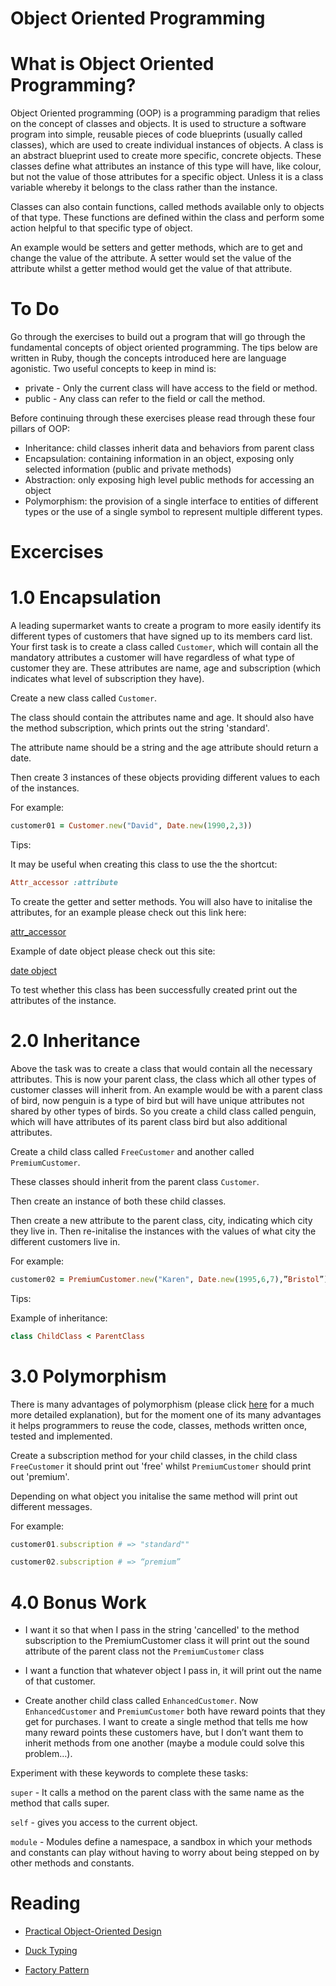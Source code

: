 # Object Oriented Programming

# What is Object Oriented Programming? 

Object Oriented programming (OOP) is a programming paradigm that relies on the concept of classes and objects. It is used to structure a software program into simple, reusable pieces of code blueprints (usually called classes), which are used to create individual instances of objects.
A class is an abstract blueprint used to create more specific, concrete objects. These classes define what attributes an instance of this type will have, like colour, but not the value of those attributes for a specific object. Unless it is a class variable whereby it belongs to the class rather than the instance. 

Classes can also contain functions, called methods available only to objects of that type. These functions are defined within the class and perform some action helpful to that specific type of object.

An example would be setters and getter methods, which are to get and change the value of the attribute. A setter would set the value of the attribute whilst a getter method would get the value of that attribute.  

# To Do

Go through the exercises to build out a program that will go through the fundamental concepts of object oriented programming. The tips below are written in Ruby, though the concepts introduced here are language agonistic. Two useful concepts to keep in mind is:

- private - Only the current class will have access to the field or method.
- public - Any class can refer to the field or call the method.

Before continuing through these exercises please read through these four pillars of OOP:

- Inheritance: child classes inherit data and behaviors from parent class
- Encapsulation: containing information in an object, exposing only selected information (public and private methods)
- Abstraction: only exposing high level public methods for accessing an object
- Polymorphism: the provision of a single interface to entities of different types or the use of a single symbol to represent multiple different types.

# Excercises 

# 1.0 Encapsulation 

A leading supermarket wants to create a program to more easily identify its different types of customers that have signed up to its members card list. Your first task is to create a class called `Customer`, which will contain all the mandatory attributes a customer will have regardless of what type of customer they are. These attributes are name, age and subscription (which indicates what level of subscription they have).   

Create a new class called `Customer`.

The class should contain the attributes name and age. It should also have the method subscription, which prints out the string 'standard'.

The attribute name should be a string and the age attribute should return a date. 

Then create 3 instances of these objects providing different values to each of the instances.

For example:

```ruby
customer01 = Customer.new("David", Date.new(1990,2,3))
```

Tips:

It may be useful when creating this class to use the the shortcut:
```ruby
Attr_accessor :attribute
```

To create the getter and setter methods. You will also have to initalise the attributes, for an example please check out this link here:

[attr_accessor](https://www.rubyguides.com/2018/11/attr_accessor/)

Example of date object please check out this site:

[date object](https://www.rubyguides.com/2015/12/ruby-time/)

To test whether this class has been successfully created print out the attributes of the instance.

# 2.0 Inheritance 

Above the task was to create a class that would contain all the necessary attributes. This is now your parent class, the class which all other types of customer classes will inherit from. An example would be with a parent class of bird, now penguin is a type of bird but will have unique attributes not shared by other types of birds. So you create a child class called penguin, which will have attributes of its parent class bird but also additional attributes.  

Create a child class called `FreeCustomer` and another called `PremiumCustomer`.

These classes should inherit from the parent class `Customer`.

Then create an instance of both these child classes.

Then create a new attribute to the parent class, city, indicating which city they live in. Then re-initalise the instances with the values of what city the different customers live in. 

For example:
```ruby
customer02 = PremiumCustomer.new("Karen", Date.new(1995,6,7),”Bristol”)
```

Tips:

Example of inheritance:
```ruby
class ChildClass < ParentClass 
```
# 3.0 Polymorphism 

There is many advantages of polymorphism (please click [here](https://teachcomputerscience.com/polymorphism/) for a much more detailed explanation), but for the moment one of its many advantages it helps programmers to reuse the code, classes, methods written once, tested and implemented.

Create a subscription method for your child classes, in the child class `FreeCustomer` it should print out 'free' whilst `PremiumCustomer` should print out 'premium'.  

Depending on what object you initalise the same method will print out different messages.

For example:
```ruby
customer01.subscription # => "standard""

customer02.subscription # => “premium”
```

# 4.0 Bonus Work

- I want it so that  when I pass in the string 'cancelled' to the method subscription to the PremiumCustomer class it will print out the sound attribute of the parent class not the `PremiumCustomer` class

- I want a function that whatever object I pass in, it will print out the name of that customer.

- Create another child class called `EnhancedCustomer`. Now `EnhancedCustomer` and `PremiumCustomer` both have reward points that they get for purchases. I want to create a single method that tells me how many reward points these customers have, but I don’t want them to inherit methods from one another (maybe a module could solve this problem…).

Experiment with these keywords to complete these tasks:

`super` - It calls a method on the parent class with the same name as the method that calls super. 

`self` - gives you access to the current object.

`module` - Modules define a namespace, a sandbox in which your methods and constants can play without having to worry about being stepped on by other methods and constants.

# Reading

- [Practical Object-Oriented Design](https://www.poodr.com/)

- [Duck Typing](https://dev.to/middlebrooks314/duck-typing-1gnn)

- [Factory Pattern](https://www.oreilly.com/library/view/head-first-design/0596007124/ch04.html)

